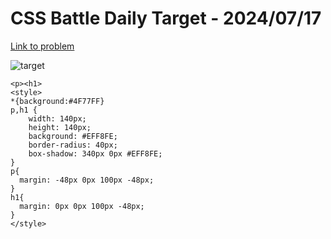 # CSS Battle Daily Target - 2024/07/17

[Link to problem](https://cssbattle.dev/play/Xi1SSXp9H6g10bK65ZLA)

![target](https://firebasestorage.googleapis.com/v0/b/cssbattleapp.appspot.com/o/user%2Fummd3POvEDfFyeFvVdOMG3OOrwE2%2Ftargets%2Ftarget_o2MVPVs.png?alt=media)


```
<p><h1>
<style>
*{background:#4F77FF}
p,h1 {
    width: 140px;
    height: 140px;
    background: #EFF8FE;
    border-radius: 40px;
    box-shadow: 340px 0px #EFF8FE;
}
p{
  margin: -48px 0px 100px -48px;
}
h1{
  margin: 0px 0px 100px -48px;
}
</style>
```